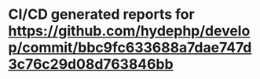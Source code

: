 # CI/CD generated reports for https://github.com/hydephp/develop/commit/bbc9fc633688a7dae747d3c76c29d08d763846bb
